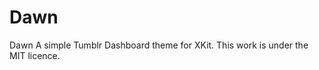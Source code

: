 Dawn
===========

Dawn
A simple Tumblr Dashboard theme for XKit.
This work is under the MIT licence.
